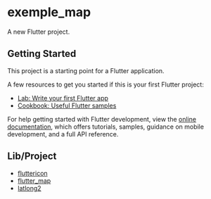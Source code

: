# exemple_map

A new Flutter project.

## Getting Started

This project is a starting point for a Flutter application.

A few resources to get you started if this is your first Flutter project:

- [Lab: Write your first Flutter app](https://docs.flutter.dev/get-started/codelab)
- [Cookbook: Useful Flutter samples](https://docs.flutter.dev/cookbook)

For help getting started with Flutter development, view the
[online documentation](https://docs.flutter.dev/), which offers tutorials,
samples, guidance on mobile development, and a full API reference.

## Lib/Project

+ [fluttericon](https://pub.dev/packages/fluttericon)
+ [flutter_map](https://pub.dev/packages/flutter_map)
+ [latlong2](https://pub.dev/packages/latlong2)


